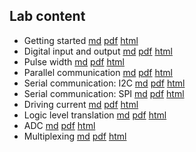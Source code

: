 ## Lab content

* Getting started [md](lab1/getting-started-sbc.md) [pdf](lab1/getting-started-sbc.pdf) [html](https://ffund.github.io/compe-design-project/lab1/getting-started-sbc.html)
* Digital input and output [md](lab2/input-output.md) [pdf](lab2/input-output.pdf) [html](https://ffund.github.io/compe-design-project/lab2/input-output.html)
* Pulse width [md](lab3/pulse-width.md) [pdf](lab3/pulse-width.pdf) [html](https://ffund.github.io/compe-design-project/lab3/pulse-width.html)
* Parallel communication [md](lab4/parallel.md) [pdf](lab4/parallel.pdf) [html](https://ffund.github.io/compe-design-project/lab4/parallel.html)
* Serial communication: I2C [md](lab5/i2c.md) [pdf](lab5/i2c.md) [html](https://ffund.github.io/compe-design-project/lab5/i2c.html)
* Serial communication: SPI [md](lab5/spi.md) [pdf](lab5/spi.md) [html](https://ffund.github.io/compe-design-project/lab5/spi.html)
* Driving current [md](lab6/current.md) [pdf](lab6/current.md) [html](https://ffund.github.io/compe-design-project/lab6/current.html)
* Logic level translation [md](lab6/logic.md) [pdf](lab6/logic.md) [html](https://ffund.github.io/compe-design-project/lab6/logic.html)
* ADC [md](lab7/adc.md) [pdf](lab7/adc.pdf) [html](https://ffund.github.io/compe-design-project/lab7/adc.html)
* Multiplexing [md](lab8/multiplexing.md) [pdf](lab8/multiplexing.pdf) [html](https://ffund.github.io/compe-design-project/lab8/multiplexing.html)

